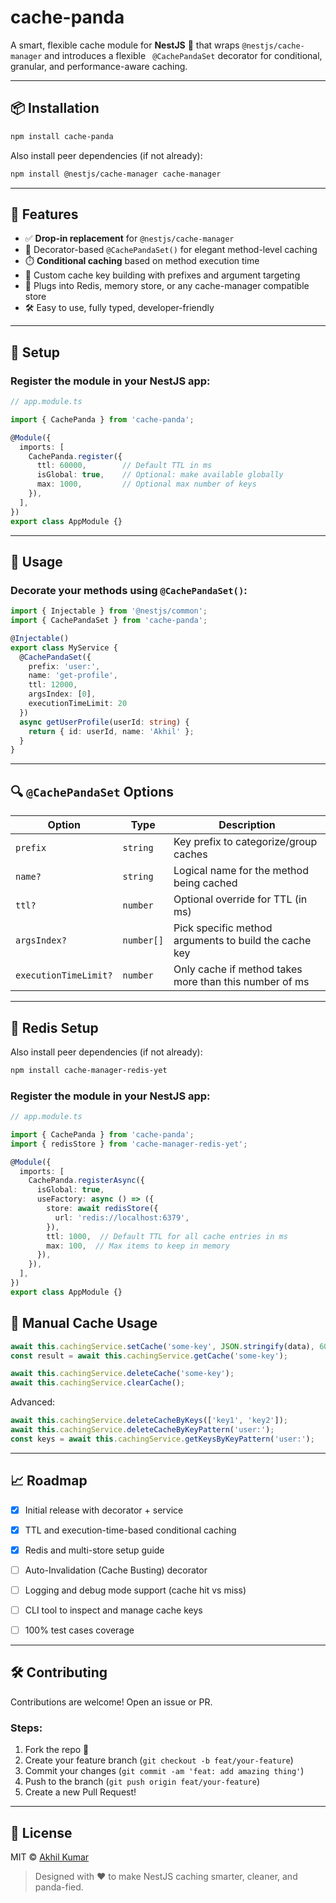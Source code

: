 # cache-panda

A smart, flexible cache module for **NestJS** 🐼 that wraps `@nestjs/cache-manager` and introduces a flexible ` @CachePandaSet` decorator for conditional, granular, and performance-aware caching.



---
## 📦 Installation

```bash
npm install cache-panda
```


Also install peer dependencies (if not already):
```bash
npm install @nestjs/cache-manager cache-manager
```


---

## 🚀 Features

- ✅ **Drop-in replacement** for `@nestjs/cache-manager`
- 🧠 Decorator-based `@CachePandaSet()` for elegant method-level caching
- ⏱️ **Conditional caching** based on method execution time
- 🔑 Custom cache key building with prefixes and argument targeting
- 🧩 Plugs into Redis, memory store, or any cache-manager compatible store
- 🛠️ Easy to use, fully typed, developer-friendly


---


## 🔧 Setup

### Register the module in your NestJS app:

```ts
// app.module.ts

import { CachePanda } from 'cache-panda';

@Module({
  imports: [
    CachePanda.register({
      ttl: 60000,        // Default TTL in ms
      isGlobal: true,    // Optional: make available globally
      max: 1000,         // Optional max number of keys
    }),
  ],
})
export class AppModule {}
```

---

## 🧠 Usage

### Decorate your methods using `@CachePandaSet()`:

```ts
import { Injectable } from '@nestjs/common';
import { CachePandaSet } from 'cache-panda';

@Injectable()
export class MyService {
  @CachePandaSet({
    prefix: 'user:',
    name: 'get-profile',
    ttl: 12000,
    argsIndex: [0],
    executionTimeLimit: 20
  })
  async getUserProfile(userId: string) {
    return { id: userId, name: 'Akhil' };
  }
}
```

---

## 🔍 `@CachePandaSet` Options

| Option                | Type       | Description                                                         |
|-----------------------|------------|---------------------------------------------------------------------|
| `prefix`              | `string`   | Key prefix to categorize/group caches                               |
| `name?`                | `string`   | Logical name for the method being cached                            |
| `ttl?`                | `number`   | Optional override for TTL (in ms)                                   |
| `argsIndex?`          | `number[]` | Pick specific method arguments to build the cache key               |
| `executionTimeLimit?` | `number`   | Only cache if method takes more than this number of ms              |


---

## 🔧 Redis Setup

Also install peer dependencies (if not already):
```bash
npm install cache-manager-redis-yet
```

### Register the module in your NestJS app:

```ts
// app.module.ts

import { CachePanda } from 'cache-panda';
import { redisStore } from 'cache-manager-redis-yet';

@Module({
  imports: [
    CachePanda.registerAsync({
      isGlobal: true,
      useFactory: async () => ({
        store: await redisStore({
          url: 'redis://localhost:6379',
        }),
        ttl: 1000,  // Default TTL for all cache entries in ms
        max: 100,  // Max items to keep in memory
      }),
    }),
  ],
})
export class AppModule {}
```



## 🧼 Manual Cache Usage

```ts
await this.cachingService.setCache('some-key', JSON.stringify(data), 60);
const result = await this.cachingService.getCache('some-key');

await this.cachingService.deleteCache('some-key');
await this.cachingService.clearCache();
```

Advanced:

```ts
await this.cachingService.deleteCacheByKeys(['key1', 'key2']);
await this.cachingService.deleteCacheByKeyPattern('user:');
const keys = await this.cachingService.getKeysByKeyPattern('user:');
```

---

## 📈 Roadmap

- [x] Initial release with decorator + service
- [x] TTL and execution-time-based conditional caching
- [x] Redis and multi-store setup guide
- [ ] Auto-Invalidation (Cache Busting) decorator
- [ ] Logging and debug mode support (cache hit vs miss)
- [ ] CLI tool to inspect and manage cache keys
- [ ] 100% test cases coverage 


---

## 🛠 Contributing

Contributions are welcome! Open an issue or PR.

### Steps:
1. Fork the repo 🍴
2. Create your feature branch (`git checkout -b feat/your-feature`)
3. Commit your changes (`git commit -am 'feat: add amazing thing'`)
4. Push to the branch (`git push origin feat/your-feature`)
5. Create a new Pull Request!

---

## 📜 License

MIT © [Akhil Kumar](https://github.com/d-akhil-kumar)

> Designed with ❤️ to make NestJS caching smarter, cleaner, and panda-fied.
